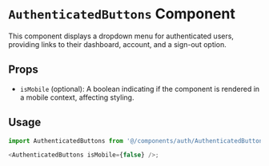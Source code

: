# `AuthenticatedButtons` Component

This component displays a dropdown menu for authenticated users, providing links to their dashboard, account, and a sign-out option.

## Props

*   `isMobile` (optional): A boolean indicating if the component is rendered in a mobile context, affecting styling.

## Usage

```typescript
import AuthenticatedButtons from '@/components/auth/AuthenticatedButtons';

<AuthenticatedButtons isMobile={false} />;
